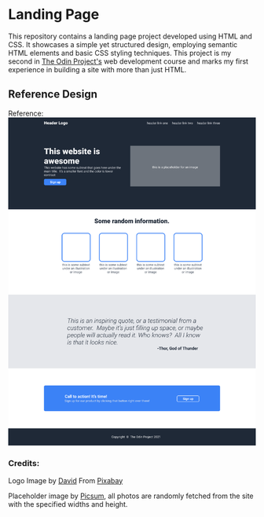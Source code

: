# Landing Page

This repository contains a landing page project developed using HTML and CSS. It showcases a simple yet structured design, employing semantic HTML elements and basic CSS styling techniques. This project is my second in [The Odin Project's](https://www.theodinproject.com) web development course and marks my first experience in building a site with more than just HTML.

## Reference Design
Reference: 
![Reference](./design-reference/01.png)

### Credits:
Logo Image by [David](https://pixabay.com/users/davidrockdesign-2595351/?utm_source=link-attribution&utm_medium=referral&utm_campaign=image&utm_content=1546826) From [Pixabay](https://pixabay.com//?utm_source=link-attribution&utm_medium=referral&utm_campaign=image&utm_content=1546826)

Placeholder image by [Picsum](https://picsum.photos/), all photos are randomly fetched from the site with the specified widths and height.
